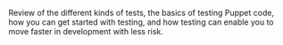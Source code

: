 Review of the different kinds of tests, the basics of testing Puppet code, how you can get started with testing, and how testing can enable you to move faster in development with less risk.
